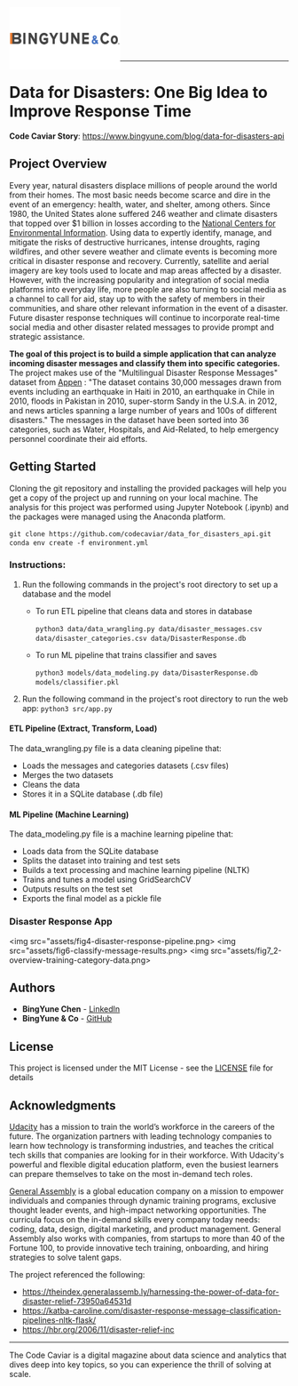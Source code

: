 <img src="https://raw.githubusercontent.com/codecaviar/digital_asset_management/master/assets/bingyune-and-company-logo-6400x3600.png" align="left" width="200" height="auto">

<br/><br/><br/><br/>

----------

# Data for Disasters: One Big Idea to Improve Response Time

**Code Caviar Story**: https://www.bingyune.com/blog/data-for-disasters-api

## Project Overview

Every year, natural disasters displace millions of people around the world from their homes. The most basic needs become scarce and dire in the event of an emergency: health, water, and shelter, among others. Since 1980, the United States alone suffered 246 weather and climate disasters that topped over $1 billion in losses according to the [National Centers for Environmental Information](https://www.ncdc.noaa.gov/billions). Using data to expertly identify, manage, and mitigate the risks of destructive hurricanes, intense droughts, raging wildfires, and other severe weather and climate events is becoming more critical in disaster response and recovery. Currently, satellite and aerial imagery are key tools used to locate and map areas affected by a disaster. However, with the increasing popularity and integration of social media platforms into everyday life, more people are also turning to social media as a channel to call for aid, stay up to with the safety of members in their communities, and share other relevant information in the event of a disaster. Future disaster response techniques will continue to incorporate real-time social media and other disaster related messages to provide prompt and strategic assistance.

**The goal of this project is to build a simple application that can analyze incoming disaster messages and classify them into specific categories.** The project makes use of the "Multilingual Disaster Response Messages" dataset from [Appen](https://appen.com/datasets/combined-disaster-response-data/) : "The dataset contains 30,000 messages drawn from events including an earthquake in Haiti in 2010, an earthquake in Chile in 2010, floods in Pakistan in 2010, super-storm Sandy in the U.S.A. in 2012, and news articles spanning a large number of years and 100s of different disasters." The messages in the dataset have been sorted into 36 categories, such as Water, Hospitals, and Aid-Related, to help emergency personnel coordinate their aid efforts.

## Getting Started

Cloning the git repository and installing the provided packages will help you get a copy of the project up and running on your local machine. The analysis for this project was performed using Jupyter Notebook (.ipynb) and the packages were managed using the Anaconda platform.

```
git clone https://github.com/codecaviar/data_for_disasters_api.git
conda env create -f environment.yml
```

### Instructions:
1. Run the following commands in the project's root directory to set up a database and the model
    - To run ETL pipeline that cleans data and stores in database

        `python3 data/data_wrangling.py data/disaster_messages.csv data/disaster_categories.csv data/DisasterResponse.db`

    - To run ML pipeline that trains classifier and saves

        `python3 models/data_modeling.py data/DisasterResponse.db models/classifier.pkl`

2. Run the following command in the project's root directory to run the web app: `python3 src/app.py`

#### ETL Pipeline (Extract, Transform, Load)

The data_wrangling.py file is a data cleaning pipeline that:

* Loads the messages and categories datasets (.csv files)
* Merges the two datasets
* Cleans the data
* Stores it in a SQLite database (.db file)

#### ML Pipeline (Machine Learning)

The data_modeling.py file is a machine learning pipeline that:

* Loads data from the SQLite database
* Splits the dataset into training and test sets
* Builds a text processing and machine learning pipeline (NLTK)
* Trains and tunes a model using GridSearchCV
* Outputs results on the test set
* Exports the final model as a pickle file

### Disaster Response App

<img src="assets/fig4-disaster-response-pipeline.png>
<img src="assets/fig6-classify-message-results.png>
<img src="assets/fig7_2-overview-training-category-data.png>

## Authors

- **BingYune Chen** - [LinkedIn](https://www.linkedin.com/in/bingyune-chen/)
- **BingYune & Co** - [GitHub](https://github.com/codecaviar)

## License

This project is licensed under the MIT License - see the [LICENSE](LICENSE) file for details

## Acknowledgments

[Udacity](https://blog.udacity.com/2016/07/nanodegree-101.html) has a mission to train the world’s workforce in the careers of the future. The organization partners with leading technology companies to learn how technology is transforming industries, and teaches the critical tech skills that companies are looking for in their workforce. With Udacity's powerful and flexible digital education platform, even the busiest learners can prepare themselves to take on the most in-demand tech roles.

[General Assembly](https://generalassemb.ly/education/data-science-immersive/san-francisco) is a global education company on a mission to empower individuals and companies through dynamic training programs, exclusive thought leader events, and high-impact networking opportunities. The curricula focus on the in-demand skills every company today needs: coding, data, design, digital marketing, and product management. General Assembly also works with companies, from startups to more than 40 of the Fortune 100, to provide innovative tech training, onboarding, and hiring strategies to solve talent gaps.

The project referenced the following:
* https://theindex.generalassemb.ly/harnessing-the-power-of-data-for-disaster-relief-73950a64531d
* https://katba-caroline.com/disaster-response-message-classification-pipelines-nltk-flask/
* https://hbr.org/2006/11/disaster-relief-inc

----------
The Code Caviar is a digital magazine about data science and analytics that dives deep into key topics, so you can experience the thrill of solving at scale.
